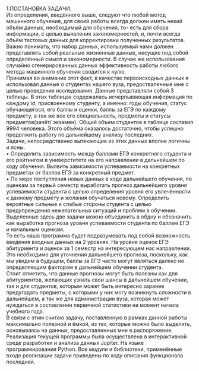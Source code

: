 1.ПОСТАНОВКА ЗАДАЧИ.  
Из определения, введённого выше,  следуют что любой метод машинного обучения, для своей работы всегда должен иметь некий объём данных, необходимый для обучения, то- есть для сбора информации, с целью выявления закономерностей, и, почти всегда объём тестовых данных для корректировки полученных результатов. Важно понимать, что набор данных, используемый нами должен представлять собой реальные жизненные данные, несущие под собой определённый смысл и закономерности. В случае же использования случайно сгенерированных данных эффективность работы любого метода машинного обучения сводится к нулю.  
	Принимая во внимание этот факт, в качестве первоисходных данных я использовал данные о студентах нашего вуза, предостваленные мне с целью проведения исследования. Данные представляли собой 3 таблицы. В этих таблицах содержалась исчерпывающая информация по каждому id, присвоенному студенту, а именно: годы обучения, статус обучающегося, его баллы и оценки, баллы за ЕГЭ по каждому предмету, а так же все его специальность, предметы и статусы предметов(зачёт/ экзамен). Общий объем студентов в таблице составил 9994 человека. Этого объёма оказалось достаточно, чтобы успешно продолжить работу по дальнейшему анализу последних.   
Задачи, непосредственно вытекающие из этих данных вполне логичны и ясны.   
•	Определить зависимость между баллами ЕГЭ конкретного студента и его рейтингом в универститете на его направлении в дальнейшем по ходу обучения. Выявить зависимости успеваемости на конкретных предметах от баллов ЕГЭ за конкретный предмет.  
•	По мере поступления новых данных в ходе дальнейшего обучения, по оценкам за первый семестр выработать прогноз дальнейшего уровня успеваемости студента с целью определения уровня его увлечённости к данному предмету и желания обучаться новому. Определить вероятные сильные и слабые стороны студента с целью предупреждения нежелательных ситуаций и проблем в обучении.  
Выделенные здесь две задачи можно объединить в обдну и обозначить как выработка прогноза уровня успеваемости студента по баллам ЕГЭ и начальным оценкам.  
	То есть наша программа будет подразумевать под собой возможность введения входных данных на 2 уровнях. На уровне оценок ЕГЭ абитуриента и оценок за 1 семестр на интересующем нас направлении. Это необходимо для уточнения дальнейшего прогноза, поскольку, как мы увидим в будущем, баллы за ЕГЭ часто могут являться далеко не определяющим фактором в дальнейшем обучении студента.  
	Стоит отметить, что данные прогнозы могут быть полезны как для абитуриентов, желающих узнать свои шансы в дальнейшем обучении, так и для студентов, которым может быть интересно заранее предугадать предметы, с которыми у них могу возникнуть сложности в дальнейшем,  а так же  для администрации вуза, которая может нуждаться в составлении первичной статистики на момент начала учебного года.   
	В связи с этим считаю задачу, поставленную в рамках данной работы максимально полезной и ёмкой, из тех, которые можно было выделить, основываясь на данных, предоставленных мне в распоряжение.  
	Реализация текущей программы была осуществлена в интерактивной среде разработки и анализа данных Jupiter. На языке программирования Python. Все модули и библиотеки, применённые входе реализации задачи приведены по ходу описания функционала последней.  

